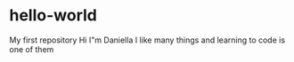 # hello-world
My first repository
Hi I"m Daniella
I like many things and learning to code is one of them
